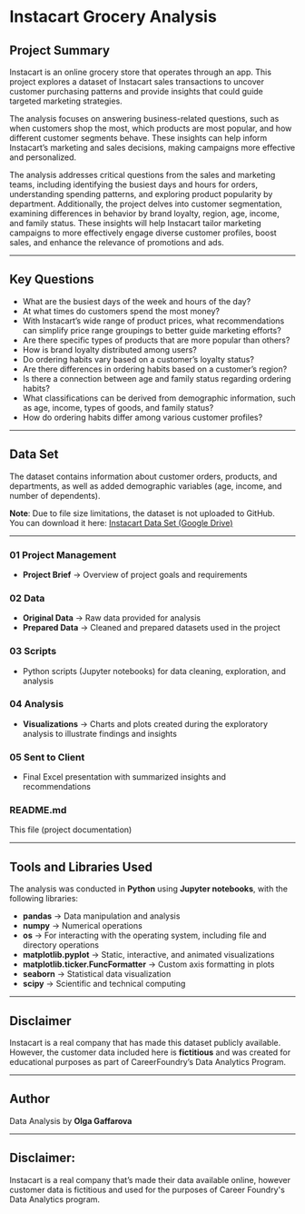 # Instacart Grocery Analysis

## Project Summary
Instacart is an online grocery store that operates through an app. This project explores a dataset of Instacart sales transactions to uncover customer purchasing patterns and provide insights that could guide targeted marketing strategies.  

The analysis focuses on answering business-related questions, such as when customers shop the most, which products are most popular, and how different customer segments behave. These insights can help inform Instacart’s marketing and sales decisions, making campaigns more effective and personalized.  

The analysis addresses critical questions from the sales and marketing teams, including identifying the busiest days and hours for orders, understanding spending patterns, and exploring product popularity by department. Additionally, the project delves into customer segmentation, examining differences in behavior by brand loyalty, region, age, income, and family status. These insights will help Instacart tailor marketing campaigns to more effectively engage diverse customer profiles, boost sales, and enhance the relevance of promotions and ads.

---

## Key Questions
- What are the busiest days of the week and hours of the day?
- At what times do customers spend the most money?
- With Instacart’s wide range of product prices, what recommendations can simplify price range groupings to better guide marketing efforts?
- Are there specific types of products that are more popular than others?
- How is brand loyalty distributed among users?
- Do ordering habits vary based on a customer’s loyalty status?
- Are there differences in ordering habits based on a customer’s region?
- Is there a connection between age and family status regarding ordering habits?
- What classifications can be derived from demographic information, such as age, income, types of goods, and family status?
- How do ordering habits differ among various customer profiles?

---

## Data Set
The dataset contains information about customer orders, products, and departments, as well as added demographic variables (age, income, and number of dependents).  

**Note**: Due to file size limitations, the dataset is not uploaded to GitHub.  
You can download it here: [Instacart Data Set (Google Drive)](https://drive.google.com/drive/folders/1sKiNm2t4CdJtlEIwNIbfpmpCsSITeHX1?usp=sharing)  

---

### 01 Project Management  
- **Project Brief** → Overview of project goals and requirements  

### 02 Data  
- **Original Data** → Raw data provided for analysis  
- **Prepared Data** → Cleaned and prepared datasets used in the project  

### 03 Scripts  
- Python scripts (Jupyter notebooks) for data cleaning, exploration, and analysis  

### 04 Analysis  
- **Visualizations** → Charts and plots created during the exploratory analysis to illustrate findings and insights  

### 05 Sent to Client  
- Final Excel presentation with summarized insights and recommendations  

### README.md  
This file (project documentation)  

---

## Tools and Libraries Used
The analysis was conducted in **Python** using **Jupyter notebooks**, with the following libraries:  
- **pandas** → Data manipulation and analysis  
- **numpy** → Numerical operations  
- **os** → For interacting with the operating system, including file and directory operations  
- **matplotlib.pyplot** → Static, interactive, and animated visualizations  
- **matplotlib.ticker.FuncFormatter** → Custom axis formatting in plots  
- **seaborn** → Statistical data visualization  
- **scipy** → Scientific and technical computing  

---

## Disclaimer
Instacart is a real company that has made this dataset publicly available. However, the customer data included here is **fictitious** and was created for educational purposes as part of CareerFoundry’s Data Analytics Program.  

---

## Author
Data Analysis by **Olga Gaffarova**  

---

## Disclaimer: 
Instacart is a real company that’s made their data available online, however customer data is fictitious and used for the purposes of Career Foundry's Data Analytics program. 
